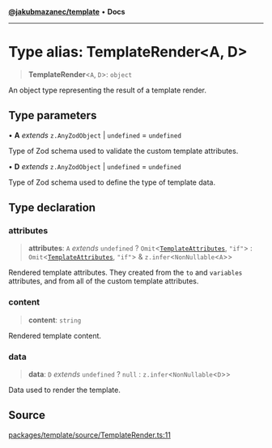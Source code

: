 [**@jakubmazanec/template**](../README.md) • **Docs**

---

# Type alias: TemplateRender\<A, D\>

> **TemplateRender**\<`A`, `D`\>: `object`

An object type representing the result of a template render.

## Type parameters

• **A** _extends_ `z.AnyZodObject` \| `undefined` = `undefined`

Type of Zod schema used to validate the custom template attributes.

• **D** _extends_ `z.AnyZodObject` \| `undefined` = `undefined`

Type of Zod schema used to define the type of template data.

## Type declaration

### attributes

> **attributes**: `A` _extends_ `undefined` ? `Omit`\<[`TemplateAttributes`](TemplateAttributes.md),
> `"if"`\> : `Omit`\<[`TemplateAttributes`](TemplateAttributes.md), `"if"`\> &
> `z.infer`\<`NonNullable`\<`A`\>\>

Rendered template attributes. They created from the `to` and `variables` attributes, and from all of
the custom template attributes.

### content

> **content**: `string`

Rendered template content.

### data

> **data**: `D` _extends_ `undefined` ? `null` : `z.infer`\<`NonNullable`\<`D`\>\>

Data used to render the template.

## Source

[packages/template/source/TemplateRender.ts:11](https://github.com/jakubmazanec/tools/blob/bb20df5276ddb119762948adc2cda520aef09f0f/packages/template/source/TemplateRender.ts#L11)
